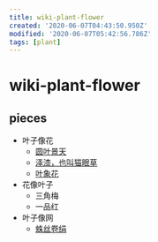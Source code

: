 ```yaml
---
title: wiki-plant-flower
created: '2020-06-07T04:43:50.950Z'
modified: '2020-06-07T05:42:56.786Z'
tags: [plant]
---
```


# wiki-plant-flower

## pieces
- 叶子像花
    - [圆叶景天](http://www.qnong.com.cn/zhongzhi/huahui/14729.html)
    - [泽漆，也叫猫眼草](https://baike.baidu.com/item/%E7%8C%AB%E7%9C%BC%E8%8D%89/3342879)
    - [叶象花](https://www.changshifang.com/yaocai/Y/112771.html)
- 花像叶子
    - 三角梅
    - 一品红
- 叶子像网
    - [蛛丝卷绢](https://baike.baidu.com/item/%E8%9B%9B%E4%B8%9D%E5%8D%B7%E7%BB%A2/2496696)
